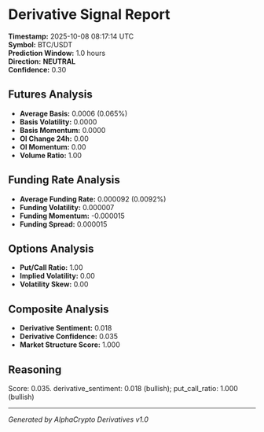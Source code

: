 # Derivative Signal Report

**Timestamp:** 2025-10-08 08:17:14 UTC  
**Symbol:** BTC/USDT  
**Prediction Window:** 1.0 hours  
**Direction:** **NEUTRAL**  
**Confidence:** 0.30

## Futures Analysis
- **Average Basis:** 0.0006 (0.065%)
- **Basis Volatility:** 0.0000
- **Basis Momentum:** 0.0000
- **OI Change 24h:** 0.00
- **OI Momentum:** 0.00
- **Volume Ratio:** 1.00

## Funding Rate Analysis
- **Average Funding Rate:** 0.000092 (0.0092%)
- **Funding Volatility:** 0.000007
- **Funding Momentum:** -0.000015
- **Funding Spread:** 0.000015

## Options Analysis
- **Put/Call Ratio:** 1.00
- **Implied Volatility:** 0.00
- **Volatility Skew:** 0.00

## Composite Analysis
- **Derivative Sentiment:** 0.018
- **Derivative Confidence:** 0.035
- **Market Structure Score:** 1.000

## Reasoning
Score: 0.035. derivative_sentiment: 0.018 (bullish); put_call_ratio: 1.000 (bullish)

---
*Generated by AlphaCrypto Derivatives v1.0*
